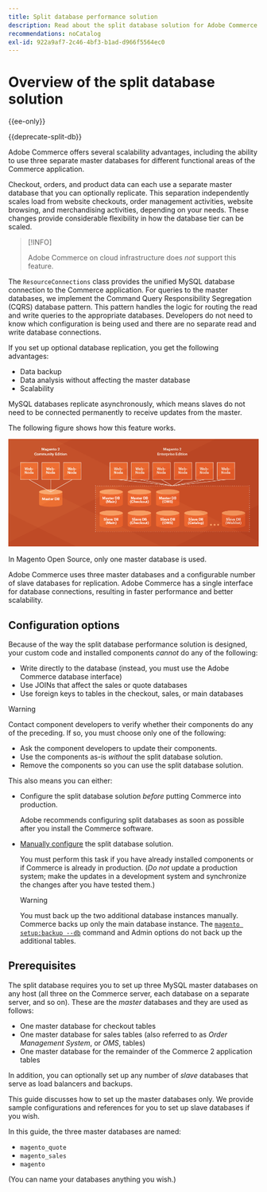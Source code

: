 ```yaml
---
title: Split database performance solution
description: Read about the split database solution for Adobe Commerce.
recommendations: noCatalog
exl-id: 922a9af7-2c46-4bf3-b1ad-d966f5564ec0
---
```

# Overview of the split database solution

{{ee-only}}

{{deprecate-split-db}}

Adobe Commerce offers several scalability advantages, including the ability to use three separate master databases for different functional areas of the Commerce application.

Checkout, orders, and product data can each use a separate master database that you can optionally replicate. This separation independently scales load from website checkouts, order management activities, website browsing, and merchandising activities, depending on your needs. These changes provide considerable flexibility in how the database tier can be scaled.

>[!INFO]
>
>Adobe Commerce on cloud infrastructure does _not_ support this feature.

The `ResourceConnections` class provides the unified MySQL database connection to the Commerce application. For queries to the master databases, we implement the Command Query Responsibility Segregation (CQRS) database pattern. This pattern handles the logic for routing the read and write queries to the appropriate databases. Developers do not need to know which configuration is being used and there are no separate read and write database connections.

If you set up optional database replication, you get the following advantages:

- Data backup
- Data analysis without affecting the master database
- Scalability

MySQL databases replicate asynchronously, which means slaves do not need to be connected permanently to receive updates from the master.

The following figure shows how this feature works.

![Adobe Commerce uses different databases to store tables](../../assets/configuration/split-db-diagram-ee.png)

In Magento Open Source, only one master database is used.

Adobe Commerce uses three master databases and a configurable number of slave databases for replication. Adobe Commerce has a single interface for database connections, resulting in faster performance and better scalability.

## Configuration options

Because of the way the split database performance solution is designed, your custom code and installed components _cannot_ do any of the following:

- Write directly to the database (instead, you must use the Adobe Commerce database interface)
- Use JOINs that affect the sales or quote databases
- Use foreign keys to tables in the checkout, sales, or main databases

>[!WARNING]
>
>Contact component developers to verify whether their components do any of the preceding. If so, you must choose only one of the following:
>
>- Ask the component developers to update their components.
>- Use the components as-is _without_ the split database solution.
>- Remove the components so you can use the split database solution.

This also means you can either:

- Configure the split database solution _before_ putting Commerce into production.

  Adobe recommends configuring split databases as soon as possible after you install the Commerce software.

- [Manually configure](multi-master-manual.md) the split database solution.

  You must perform this task if you have already installed components or if Commerce is already in production. (_Do not_ update a production system; make the updates in a development system and synchronize the changes after you have tested them.)

  >[!WARNING]
  >
  >You must back up the two additional database instances manually. Commerce backs up only the main database instance. The [`magento setup:backup --db`](../../installation/tutorials/backup.md) command and Admin options do not back up the additional tables.

## Prerequisites

The split database requires you to set up three MySQL master databases on any host (all three on the Commerce server, each database on a separate server, and so on). These are the _master_ databases and they are used as follows:

- One master database for checkout tables
- One master database for sales tables (also referred to as _Order Management System_, or _OMS_, tables)
- One master database for the remainder of the Commerce 2 application tables

In addition, you can optionally set up any number of _slave_ databases that serve as load balancers and backups.

This guide discusses how to set up the master databases only. We provide sample configurations and references for you to set up slave databases if you wish.

In this guide, the three master databases are named:

- `magento_quote`
- `magento_sales`
- `magento`

(You can name your databases anything you wish.)
